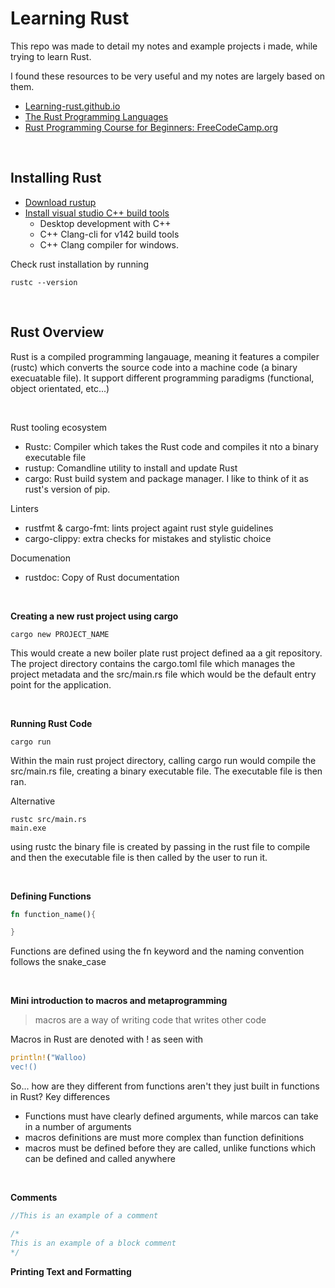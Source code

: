 # Learning Rust

This repo was made to detail my notes and example projects i made, while trying to learn Rust.


I found these resources to be very useful and my notes are largely based on them.
- [Learning-rust.github.io](https://learning-rust.github.io/docs/index.html)
- [The Rust Programming Languages](https://doc.rust-lang.org/book/title-page.html)
- [Rust Programming Course for Beginners: FreeCodeCamp.org](https://www.youtube.com/watch?v=MsocPEZBd-M)


<br>

## **Installing Rust**
- [Download rustup](https://www.rust-lang.org/tools/install)
- [Install visual studio C++ build tools](https://visualstudio.microsoft.com/visual-cpp-build-tools/)
  - Desktop development with C++
  - C++ Clang-cli for v142 build tools
  - C++ Clang compiler for windows.

Check rust installation by running 
```
rustc --version
```

<br>

## **Rust Overview**
Rust is a compiled programming langauage, meaning it features a compiler (rustc) which converts the source code into a machine code (a binary execuatable file). It support different programming paradigms (functional, object orientated, etc...)

<br>

Rust tooling ecosystem
- Rustc: Compiler which takes the Rust code and compiles it nto a binary executable file
- rustup: Comandline utility to install and update Rust
- cargo: Rust build system and package manager. I like to think of it as rust's version of pip.

Linters
- rustfmt & cargo-fmt: lints project againt rust style guidelines
- cargo-clippy: extra checks for mistakes and stylistic choice
  
Documenation
- rustdoc: Copy of Rust documentation

<br>

**Creating a new rust project using cargo**
```
cargo new PROJECT_NAME
```
This would create a new boiler plate rust project defined aa a git repository. The project directory contains the cargo.toml file which manages the project metadata and the src/main.rs file which would be the default entry point for the application.

<br>

**Running Rust Code**
```
cargo run
```
Within the main rust project directory, calling cargo run would compile the src/main.rs file, creating a binary executable file. The executable file is then ran.

Alternative
```
rustc src/main.rs
main.exe
```
using rustc the binary file is created by passing in the rust file to compile and then the executable file is then called by the user to run it.

<br>

**Defining Functions**
```rust
fn function_name(){

}
```
Functions are defined using the fn keyword and the naming convention follows the snake_case

<br>

**Mini introduction to macros and metaprogramming**
>macros are a way of writing code that writes other code

Macros in Rust are denoted with ! as seen with 
```rust
println!("Walloo)
vec!()
```
So... how are they different from functions aren't they just built in functions in Rust? Key differences
- Functions must have clearly defined arguments, while marcos can take in a number of arguments
- macros definitions are must more complex than function definitions
- macros must be defined before they are called, unlike functions which can be defined and called anywhere

<br>

**Comments**
```rust
//This is an example of a comment

/*
This is an example of a block comment
*/
```

**Printing Text and Formatting**


